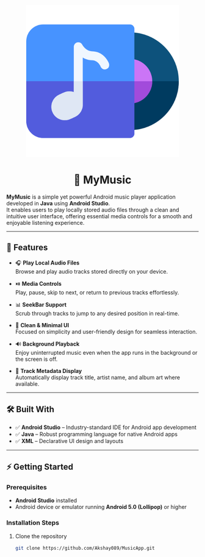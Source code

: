 <div align="center">
  <img src="app/src/playlist.png" alt="Kitchant Logo" width="400" height="400" />
  <h1> 🎵 MyMusic</h1>
</div>

**MyMusic** is a simple yet powerful Android music player application developed in **Java** using **Android Studio**.  
It enables users to play locally stored audio files through a clean and intuitive user interface, offering essential media controls for a smooth and enjoyable listening experience.

---

## 🚀 Features

- 🎧 **Play Local Audio Files**  
  Browse and play audio tracks stored directly on your device.

- ⏯️ **Media Controls**  
  Play, pause, skip to next, or return to previous tracks effortlessly.

- 📊 **SeekBar Support**  
  Scrub through tracks to jump to any desired position in real-time.

- 🎨 **Clean & Minimal UI**  
  Focused on simplicity and user-friendly design for seamless interaction.

- 🔊 **Background Playback**  
  Enjoy uninterrupted music even when the app runs in the background or the screen is off.

- 🎼 **Track Metadata Display**  
  Automatically display track title, artist name, and album art where available.

---

## 🛠️ Built With

- ✅ **Android Studio** – Industry-standard IDE for Android app development  
- ✅ **Java** – Robust programming language for native Android apps  
- ✅ **XML** – Declarative UI design and layouts  

---

## ⚡ Getting Started

### Prerequisites

- **Android Studio** installed  
- Android device or emulator running **Android 5.0 (Lollipop)** or higher  

### Installation Steps

1. Clone the repository  
   ```bash
   git clone https://github.com/Akshay089/MusicApp.git
